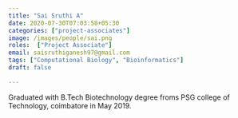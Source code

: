 ```yaml
---
title: "Sai Sruthi A"
date: 2020-07-30T07:03:58+05:30
categories: ["project-associates"]
image: /images/people/sai.png
roles:  ["Project Associate"] 
email: saisruthiganesh97@gmail.com
tags: ["Computational Biology", "Bioinformatics"]
draft: false

---
```



Graduated with B.Tech Biotechnology degree froms PSG college of Technology, coimbatore in May 2019.